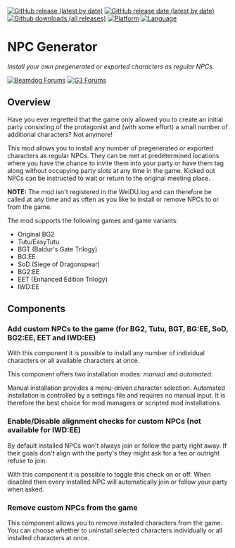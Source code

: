 [![GitHub release (latest by date)](https://img.shields.io/github/v/release/Argent77/A7-NPCGenerator?color=darkred&include_prereleases&label=latest%20release)](https://GitHub.com/Argent77/A7-NPCGenerator/releases/latest)
[![GitHub release date (latest by date)](https://img.shields.io/github/release-date/Argent77/A7-NPCGenerator?color=gold)](https://GitHub.com/Argent77/A7-NPCGenerator/releases/latest)
[![Github downloads (all releases)](https://img.shields.io/github/downloads/Argent77/A7-NPCGenerator/total.svg?color=blueviolet)](https://GitHub.com/Argent77/A7-NPCGenerator/releases)
[![Platform](https://img.shields.io/static/v1?label=platform&message=Windows%20%7C%20macOS%20%7C%20Linux%20%7C%20Project%20Infinity&color=informational)](https://GitHub.com/Argent77/A7-NPCGenerator/releases/latest)
[![Language](https://img.shields.io/static/v1?label=language&message=English%20%7C%20German%20%7C%20Russian&color=limegreen)]()

# NPC Generator
*Install your own pregenerated or exported characters as regular NPCs.*

[![Beamdog Forums](https://img.shields.io/static/v1?label=Discussion&message=Beamdog%20Forums&color=444&labelColor=eee&style=flat)](https://forums.beamdog.com/discussion/80057)
[![G3 Forums](https://img.shields.io/static/v1?label=Discussion&message=G3%20Forums&color=3b45a3&labelColor=eee&style=flat)](https://www.gibberlings3.net/forums/topic/31809-npc-generator-npc-creation-made-easy)

## Overview

Have you ever regretted that the game only allowed you to create an initial party consisting of the protagonist and (with some effort) a small number of additional characters? Not anymore!

This mod allows you to install any number of pregenerated or exported characters as regular NPCs. They can be met at predetermined locations where you have the chance to invite them into your party or have them tag along without occupying party slots at any time in the game. Kicked out NPCs can be instructed to wait or return to the original meeting place.

**NOTE:** The mod isn't registered in the WeiDU.log and can therefore be called at any time and as often as you like to install or remove NPCs to or from the game.

The mod supports the following games and game variants:
- Original BG2
- Tutu/EasyTutu
- BGT (Baldur's Gate Trilogy)
- BG:EE
- SoD (Siege of Dragonspear)
- BG2:EE
- EET (Enhanced Edition Trilogy)
- IWD:EE

## Components

### Add custom NPCs to the game (for BG2, Tutu, BGT, BG:EE, SoD, BG2:EE, EET and IWD:EE)

With this component it is possible to install any number of individual characters or all available characters at once.

This component offers two installation modes: *manual* and *automated*.

Manual installation provides a menu-driven character selection. Automated installation is controlled by a settings file and requires no manual input. It is therefore the best choice for mod managers or scripted mod installations.

### Enable/Disable alignment checks for custom NPCs (not available for IWD:EE)

By default installed NPCs won't always join or follow the party right away. If their goals don't align with the party's they might ask for a fee or outright refuse to join.

With this component it is possible to toggle this check on or off. When disabled then every installed NPC will automatically join or follow your party when asked.

### Remove custom NPCs from the game

This component allows you to remove installed characters from the game. You can choose whether to uninstall selected characters individually or all installed characters at once.
